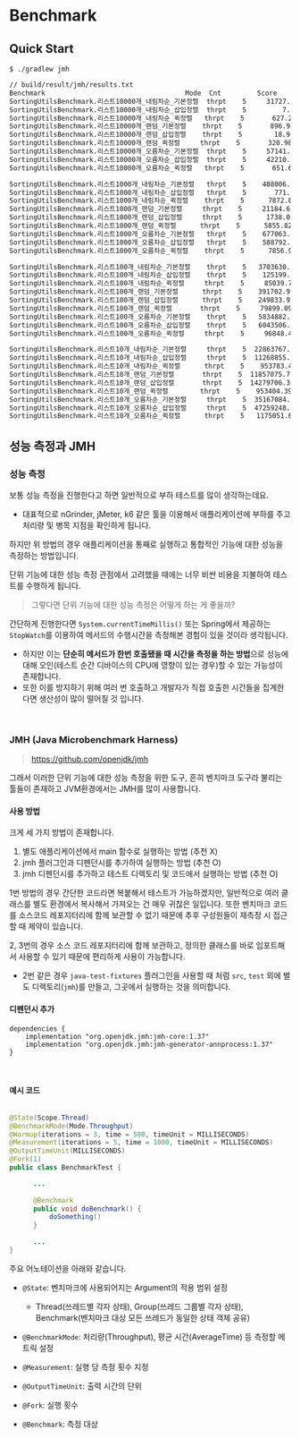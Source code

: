 # Benchmark
## Quick Start
```shell
$ ./gradlew jmh
```

```markdown
// build/result/jmh/results.txt
Benchmark                                   Mode  Cnt         Score         Error  Units
SortingUtilsBenchmark.리스트10000개_내림차순_기본정렬  thrpt    5     31727.086 ±    2827.015  ops/s
SortingUtilsBenchmark.리스트10000개_내림차순_삽입정렬  thrpt    5         7.962 ±       0.028  ops/s
SortingUtilsBenchmark.리스트10000개_내림차순_퀵정렬   thrpt    5       627.208 ±      24.761  ops/s
SortingUtilsBenchmark.리스트10000개_랜덤_기본정렬    thrpt    5       896.967 ±     155.907  ops/s
SortingUtilsBenchmark.리스트10000개_랜덤_삽입정렬    thrpt    5        18.934 ±       5.728  ops/s
SortingUtilsBenchmark.리스트10000개_랜덤_퀵정렬     thrpt    5       320.986 ±      64.288  ops/s
SortingUtilsBenchmark.리스트10000개_오름차순_기본정렬  thrpt    5     57141.538 ±   20041.231  ops/s
SortingUtilsBenchmark.리스트10000개_오름차순_삽입정렬  thrpt    5     42210.317 ±    7876.674  ops/s
SortingUtilsBenchmark.리스트10000개_오름차순_퀵정렬   thrpt    5       651.697 ±     111.696  ops/s

SortingUtilsBenchmark.리스트1000개_내림차순_기본정렬   thrpt    5    408006.663 ±   15529.753  ops/s
SortingUtilsBenchmark.리스트1000개_내림차순_삽입정렬   thrpt    5       771.764 ±      21.530  ops/s
SortingUtilsBenchmark.리스트1000개_내림차순_퀵정렬    thrpt    5      7872.022 ±    1328.380  ops/s
SortingUtilsBenchmark.리스트1000개_랜덤_기본정렬     thrpt    5     21184.622 ±    4240.606  ops/s
SortingUtilsBenchmark.리스트1000개_랜덤_삽입정렬     thrpt    5      1738.029 ±     271.379  ops/s
SortingUtilsBenchmark.리스트1000개_랜덤_퀵정렬      thrpt    5      5855.822 ±     133.395  ops/s
SortingUtilsBenchmark.리스트1000개_오름차순_기본정렬   thrpt    5    677063.863 ±   21872.524  ops/s
SortingUtilsBenchmark.리스트1000개_오름차순_삽입정렬   thrpt    5    588792.362 ±   94372.894  ops/s
SortingUtilsBenchmark.리스트1000개_오름차순_퀵정렬    thrpt    5      7856.970 ±    1341.914  ops/s

SortingUtilsBenchmark.리스트100개_내림차순_기본정렬    thrpt    5   3703630.616 ±   31512.195  ops/s
SortingUtilsBenchmark.리스트100개_내림차순_삽입정렬    thrpt    5    125199.163 ±   34309.013  ops/s
SortingUtilsBenchmark.리스트100개_내림차순_퀵정렬     thrpt    5     85039.758 ±   12262.847  ops/s
SortingUtilsBenchmark.리스트100개_랜덤_기본정렬      thrpt    5    391702.992 ±   59176.896  ops/s
SortingUtilsBenchmark.리스트100개_랜덤_삽입정렬      thrpt    5    249833.944 ±    3904.056  ops/s
SortingUtilsBenchmark.리스트100개_랜덤_퀵정렬       thrpt    5     79899.094 ±    2666.067  ops/s
SortingUtilsBenchmark.리스트100개_오름차순_기본정렬    thrpt    5   5834882.535 ±  923656.088  ops/s
SortingUtilsBenchmark.리스트100개_오름차순_삽입정렬    thrpt    5   6043506.799 ±  924888.591  ops/s
SortingUtilsBenchmark.리스트100개_오름차순_퀵정렬     thrpt    5     96848.448 ±    1338.825  ops/s

SortingUtilsBenchmark.리스트10개_내림차순_기본정렬     thrpt    5  22863767.238 ± 1080411.257  ops/s
SortingUtilsBenchmark.리스트10개_내림차순_삽입정렬     thrpt    5  11268855.448 ± 1971788.596  ops/s
SortingUtilsBenchmark.리스트10개_내림차순_퀵정렬      thrpt    5    953783.438 ±  176997.146  ops/s
SortingUtilsBenchmark.리스트10개_랜덤_기본정렬       thrpt    5  11857075.704 ± 2057393.840  ops/s
SortingUtilsBenchmark.리스트10개_랜덤_삽입정렬       thrpt    5  14279706.319 ± 1995747.806  ops/s
SortingUtilsBenchmark.리스트10개_랜덤_퀵정렬        thrpt    5    953404.390 ±   43914.435  ops/s
SortingUtilsBenchmark.리스트10개_오름차순_기본정렬     thrpt    5  35167084.811 ± 3802554.251  ops/s
SortingUtilsBenchmark.리스트10개_오름차순_삽입정렬     thrpt    5  47259248.874 ± 9581183.523  ops/s
SortingUtilsBenchmark.리스트10개_오름차순_퀵정렬      thrpt    5   1175051.630 ±   39875.163  ops/s
```

## 성능 측정과 JMH

### 성능 측정
보통 성능 측정을 진행한다고 하면 일반적으로 부하 테스트를 많이 생각하는데요.
- 대표적으로 nGrinder, jMeter, k6 같은 툴을 이용해서 애플리케이션에 부하를 주고 처리량 및 병목 지점을 확인하게 됩니다.

하지만 위 방법의 경우 애플리케이션을 통째로 실행하고 통합적인 기능에 대한 성능을 측정하는 방법입니다.

단위 기능에 대한 성능 측정 관점에서 고려했을 때에는 너무 비싼 비용을 지불하여 테스트를 수행하게 됩니다.

> 그렇다면 단위 기능에 대한 성능 측정은 어떻게 하는 게 좋을까?

간단하게 진행한다면 `System.currentTimeMillis()` 또는 Spring에서 제공하는 `StopWatch`를 이용하여 메서드의 수행시간을 측정해본 경험이 있을 것이라 생각됩니다.
- 하지만 이는 **단순히 메서드가 한번 호출됐을 때 시간을 측정을 하는 방법**으로 성능에 대해 오인(테스트 순간 디바이스의 CPU에 영향이 있는 경우)할 수 있는 가능성이 존재합니다.
- 또한 이를 방지하기 위해 여러 번 호출하고 개발자가 직접 호출한 시간들을 집계한다면 생산성이 많이 떨어질 것 입니다.

<br>

### JMH (Java Microbenchmark Harness)
> https://github.com/openjdk/jmh

그래서 이러한 단위 기능에 대한 성능 측정을 위한 도구, 흔히 벤치마크 도구라 불리는 툴들이 존재하고 JVM환경에서는 JMH를 많이 사용합니다.

#### 사용 방법
크게 세 가지 방법이 존재합니다.
1. 별도 애플리케이션에서 main 함수로 실행하는 방법 (추천 X)
2. jmh 플러그인과 디펜던시를 추가하여 실행하는 방법 (추천 O)
3. jmh 디펜던시를 추가하고 테스트 디렉토리 및 코드에서 실행하는 방법 (추천 O)

1번 방법의 경우 간단한 코드라면 복붙해서 테스트가 가능하겠지만, 일반적으로 여러 클래스를 별도 환경에서 복사해서 가져오는 건 매우 귀찮은 일입니다. 또한 벤치마크 코드를 소스코드 레포지터리에 함께 보관할 수 없기 때문에 추후 구성원들이 재측정 시 접근할 때 제약이 있습니다.

2, 3번의 경우 소스 코드 레포지터리에 함께 보관하고, 정의한 클래스를 바로 임포트해서 사용할 수 있기 때문에 편리하게 사용이 가능합니다.
- 2번 같은 경우 `java-test-fixtures` 플러그인을 사용할 때 처럼 `src`, `test` 외에 별도 디렉토리(`jmh`)를 만들고, 그곳에서 실행하는 것을 의미합니다.

#### 디펜던시 추가
```
dependencies {
    implementation "org.openjdk.jmh:jmh-core:1.37"
    implementation "org.openjdk.jmh:jmh-generator-annprocess:1.37"
}
```

<br>

#### 예시 코드
```java

@State(Scope.Thread)
@BenchmarkMode(Mode.Throughput)
@Warmup(iterations = 3, time = 500, timeUnit = MILLISECONDS)
@Measurement(iterations = 5, time = 1000, timeUnit = MILLISECONDS)
@OutputTimeUnit(MILLISECONDS)
@Fork(1)
public class BenchmarkTest {

      ...
     
      @Benchmark
      public void doBenchmark() {
          doSomething()
      }
    
      ...
}

```

주요 어노테이션을 아래와 같습니다.

- `@State`: 벤치마크에 사용되어지는 Argument의 적용 범위 설정
    - Thread(쓰레드별 각자 상태), Group(쓰레드 그룹별 각자 상태), Benchmark(벤치마크 대상 모든 쓰레드가 동일한 상태 객체 공유)

- `@BenchmarkMode`: 처리량(Throughput), 평균 시간(AverageTime) 등 측정할 메트릭 설정

- `@Measurement`: 실행 당 측정 횟수 지정

- `@OutputTimeUnit`: 출력 시간의 단위

- `@Fork`: 실행 횟수

- `@Benchmark`: 측정 대상